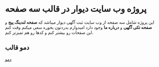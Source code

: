 # پروژه وب سایت دیوار در قالب سه صفحه
این پروژه شامل سه صفحه از وب سایت ثبت آگهی دیوار میباشد که **صفحه لندینگ پیج** و **صفحه تکی آگهی** و **درباره ما** وجود دارد امیدوارم بدردتون بخوره سعی میکنم وقت کنم این صفحات رو بیشتر کنم و کدها رو هم تمیزتر کنم.

## دمو قالب

[دمو](https://rezakouhsari.github.io/divar_bootstrap5/)

